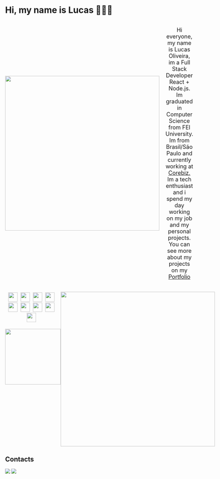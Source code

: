 # Hi, my name is Lucas 🧑🏻‍💻

<div class="presentation" style="display: flex; margin-bottom: 20px; align-items: center;">
  <img align="center" width="600" src="https://c.tenor.com/Unrbryt4npgAAAAC/anime-sad.gif" style="width: 500px;" />
  <p style="font-size: 15px; width: 50%; margin-left: 20px; text-align: center; font-size: 18px;">Hi everyone, my name
    is Lucas Oliveira, im a Full Stack Developer React + Node.js. Im
    graduated in Computer Science from FEI University.
    Im from Brasil/São Paulo and currently working at <a href="https://www.corebiz.ag/en">Corebiz.</a> Im a tech
    enthusiast and i spend my day working on my job and my personal projects. You can see more about my projects on my
    <a href="">Portfolio</a>
  </p>
</div>
<div class="technologies" style="display: flex; margin-bottom: 20px;">

  <div>
    <div
      style="display: flex; flex-wrap: wrap; width: 100%; justify-content: center; align-items: center; height: 100px;">
      <br>
      <img align="center" height="30"
        src="https://img.shields.io/badge/React-20232A?style=for-the-badge&logo=react&logoColor=61DAFB"
        style="margin-right: 10px;">
      <img align="center" height="30" src="https://img.shields.io/badge/-VTEX-red?style=for-the-badge&logoColor=61DAFB"
        style="margin-right: 10px;">
      <img align="center" height="30"
        src="https://img.shields.io/badge/JavaScript-F7DF1E?style=for-the-badge&logo=javascript&logoColor=black"
        style="margin-right: 10px;">
      <img align="center" height="30"
        src="https://img.shields.io/badge/TypeScript-007ACC?style=for-the-badge&logo=typescript&logoColor=white"
        style="margin-right: 10px;">
      <img align="center" height="30"
        src="https://img.shields.io/badge/HTML5-E34F26?style=for-the-badge&logo=html5&logoColor=white"
        style="margin-right: 10px;">
      <img align="center" height="30"
        src="https://img.shields.io/badge/CSS3-1572B6?style=for-the-badge&logo=css3&logoColor=white"
        style="margin-right: 10px;">
      <img align="center" height="30"
        src="https://img.shields.io/badge/Node.js-339933?style=for-the-badge&logo=nodedotjs&logoColor=white"
        style="margin-right: 10px;">
      <img align="center" height="30"
        src="https://img.shields.io/badge/Express.js-000000?style=for-the-badge&logo=express&logoColor=white"
        style="margin-right: 10px;">
      <img align="center" height="30"
        src="https://img.shields.io/badge/Sass-CC6699?style=for-the-badge&logo=sass&logoColor=white"
        style="margin-right: 10px;">
    </div>
    <div class="status" style="margin-top: 20px;">
      <a href="https://github.com/lukaskunn" style="display: flex; justify-content: center;">
        <img height="180em"
          src="https://github-readme-stats.vercel.app/api?username=lukaskunn&show_icons=true&theme=merko&include_all_commits=true&count_private=true" />
      </a>
      </div>
  </div>
  <img align="center" width="500" src="https://media.tenor.com/aWk5RrGSa2AAAAAC/bored-misato.gif" />
</div>
<h2>Contacts</h2>
<div>
  <a href="mailto:lucassioliveira098@gmail.com"><img
      src="https://img.shields.io/badge/-Gmail-%23333?style=for-the-badge&logo=gmail&logoColor=white"
      target="_blank"></a>
  <a href="https://www.linkedin.com/in/lucas-oliveira-997810198" target="_blank"><img
      src="https://img.shields.io/badge/-LinkedIn-%230077B5?style=for-the-badge&logo=linkedin&logoColor=white"
      target="_blank"></a>
</div>